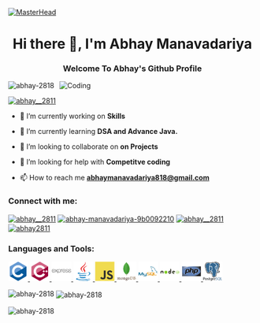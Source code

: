 [![MasterHead](https://wallpapercave.com/wp/wp2791994.jpg)](https://github.com/Abhay-2818)

<h1 align="center">Hi there 👋, I'm Abhay Manavadariya</h1>
<h3 align="center">Welcome To Abhay's Github Profile</h3>

<img align="right" alt="Coding" width="400" src="https://cdn.dribbble.com/users/1162077/screenshots/3848914/programmer.gif">

<p align="left"> <img src="https://komarev.com/ghpvc/?username=abhay-2818&label=Profile%20views&color=0e75b6&style=flat" alt="abhay-2818" /> </p>

<p align="left"> <a href="https://twitter.com/abhay__2811" target="blank"><img src="https://img.shields.io/twitter/follow/abhay__2811?logo=twitter&style=for-the-badge" alt="abhay__2811" /></a> </p>

- 🔭 I’m currently working on **Skills**

- 🌱 I’m currently learning **DSA and Advance Java.**

- 👯 I’m looking to collaborate on **on Projects**

- 🤝 I’m looking for help with **Competitve coding**

- 📫 How to reach me **abhaymanavadariya818@gmail.com**

<h3 align="left">Connect with me:</h3>
<p align="left">
<a href="https://twitter.com/abhay__2811" target="blank"><img align="center" src="https://raw.githubusercontent.com/rahuldkjain/github-profile-readme-generator/master/src/images/icons/Social/twitter.svg" alt="abhay__2811" height="30" width="40" /></a>
<a href="https://linkedin.com/in/abhay-manavadariya-9b0092210" target="blank"><img align="center" src="https://raw.githubusercontent.com/rahuldkjain/github-profile-readme-generator/master/src/images/icons/Social/linked-in-alt.svg" alt="abhay-manavadariya-9b0092210" height="30" width="40" /></a>
<a href="https://instagram.com/abhay__2811" target="blank"><img align="center" src="https://raw.githubusercontent.com/rahuldkjain/github-profile-readme-generator/master/src/images/icons/Social/instagram.svg" alt="abhay__2811" height="30" width="40" /></a>
<a href="https://www.leetcode.com/abhay2811" target="blank"><img align="center" src="https://raw.githubusercontent.com/rahuldkjain/github-profile-readme-generator/master/src/images/icons/Social/leet-code.svg" alt="abhay2811" height="30" width="40" /></a>
</p>

<h3 align="left">Languages and Tools:</h3>
<p align="left"> <a href="https://www.cprogramming.com/" target="_blank" rel="noreferrer"> <img src="https://raw.githubusercontent.com/devicons/devicon/master/icons/c/c-original.svg" alt="c" width="40" height="40"/> </a> <a href="https://www.w3schools.com/cpp/" target="_blank" rel="noreferrer"> <img src="https://raw.githubusercontent.com/devicons/devicon/master/icons/cplusplus/cplusplus-original.svg" alt="cplusplus" width="40" height="40"/> </a> <a href="https://expressjs.com" target="_blank" rel="noreferrer"> <img src="https://raw.githubusercontent.com/devicons/devicon/master/icons/express/express-original-wordmark.svg" alt="express" width="40" height="40"/> </a> <a href="https://www.java.com" target="_blank" rel="noreferrer"> <img src="https://raw.githubusercontent.com/devicons/devicon/master/icons/java/java-original.svg" alt="java" width="40" height="40"/> </a> <a href="https://developer.mozilla.org/en-US/docs/Web/JavaScript" target="_blank" rel="noreferrer"> <img src="https://raw.githubusercontent.com/devicons/devicon/master/icons/javascript/javascript-original.svg" alt="javascript" width="40" height="40"/> </a> <a href="https://www.mongodb.com/" target="_blank" rel="noreferrer"> <img src="https://raw.githubusercontent.com/devicons/devicon/master/icons/mongodb/mongodb-original-wordmark.svg" alt="mongodb" width="40" height="40"/> </a> <a href="https://www.mysql.com/" target="_blank" rel="noreferrer"> <img src="https://raw.githubusercontent.com/devicons/devicon/master/icons/mysql/mysql-original-wordmark.svg" alt="mysql" width="40" height="40"/> </a> <a href="https://nodejs.org" target="_blank" rel="noreferrer"> <img src="https://raw.githubusercontent.com/devicons/devicon/master/icons/nodejs/nodejs-original-wordmark.svg" alt="nodejs" width="40" height="40"/> </a> <a href="https://www.php.net" target="_blank" rel="noreferrer"> <img src="https://raw.githubusercontent.com/devicons/devicon/master/icons/php/php-original.svg" alt="php" width="40" height="40"/> </a> <a href="https://www.postgresql.org" target="_blank" rel="noreferrer"> <img src="https://raw.githubusercontent.com/devicons/devicon/master/icons/postgresql/postgresql-original-wordmark.svg" alt="postgresql" width="40" height="40"/> </a> </p>

<p><img align="left" src="https://github-readme-stats.vercel.app/api/top-langs?username=abhay-2818&show_icons=true&locale=en&layout=compact" alt="abhay-2818" /></p>

<p>&nbsp;<img align="center" src="https://github-readme-stats.vercel.app/api?username=abhay-2818&show_icons=true&locale=en" alt="abhay-2818" /></p>

<p><img align="center" src="https://github-readme-streak-stats.herokuapp.com/?user=abhay-2818&" alt="abhay-2818" /></p>

